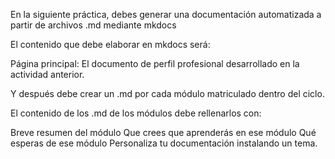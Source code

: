 En la siguiente práctica, debes generar una documentación automatizada a partir de archivos .md mediante mkdocs

El contenido que debe elaborar en mkdocs será:

Página principal: El documento de perfil profesional desarrollado en la actividad anterior.

Y después debe crear un .md por cada módulo matriculado dentro del ciclo.

El contenido de los .md de los módulos debe rellenarlos con:

Breve resumen del módulo Que crees que aprenderás en ese módulo Qué esperas de ese módulo Personaliza tu documentación instalando un tema.
